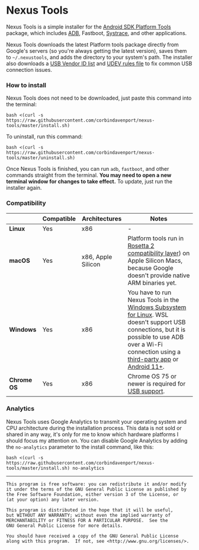 # Nexus Tools

Nexus Tools is a simple installer for the [Android SDK Platform Tools](https://developer.android.com/studio/releases/platform-tools) package, which includes [ADB](https://developer.android.com/studio/command-line/adb.html), Fastboot, [Systrace](https://developer.android.com/studio/profile/systrace-commandline.html), and other applications.

Nexus Tools downloads the latest Platform tools package directly from Google's servers (so you're always getting the latest version), saves them to `~/.nexustools`, and adds the directory to your system's path. The installer also downloads a [USB Vendor ID list](https://apkudo.com/one-true-adb_usb-ini-to-rule-them-all/) and [UDEV rules file](https://github.com/M0Rf30/android-udev-rules/blob/master/51-android.rules) to fix common USB connection issues.

### How to install

Nexus Tools does not need to be downloaded, just paste this command into the terminal:

```
bash <(curl -s https://raw.githubusercontent.com/corbindavenport/nexus-tools/master/install.sh)
```

To uninstall, run this command:

```
bash <(curl -s https://raw.githubusercontent.com/corbindavenport/nexus-tools/master/uninstall.sh)
```

Once Nexus Tools is finished, you can run `adb`, `fastboot`, and other commands straight from the terminal. **You may need to open a new terminal window for changes to take effect.** To update, just run the installer again.

### Compatibility

|  | Compatible | Architectures | Notes |
--- | --- | --- | ---
| **Linux** | Yes | x86 | - |
| **macOS** | Yes | x86, Apple Silicon | Platform tools run in [Rosetta 2 compatibility layer](https://support.apple.com/en-us/HT211861)) on Apple Silicon Macs, because Google doesn't provide native ARM binaries yet. |
| **Windows** | Yes | x86 | You have to run Nexus Tools in the [Windows Subsystem for Linux](https://docs.microsoft.com/en-us/windows/wsl/install-win10). WSL doesn't support USB connections, but it is possible to use ADB over a Wi-Fi connection using a [third-party app](https://play.google.com/store/apps/details?id=com.ttxapps.wifiadb) or [Android 11+](https://www.androidpolice.com/2020/03/18/android-11-developer-preview-2-fully-supports-wireless-adb/). |
| **Chrome OS** | Yes | x86 | Chrome OS 75 or newer is required for [USB support](https://www.androidpolice.com/2019/06/26/chrome-os-75/). |

### Analytics

Nexus Tools uses Google Analytics to transmit your operating system and CPU architecture during the installation process. This data is not sold or shared in any way, it's only for me to know which hardware platforms I should focus my attention on. You can disable Google Analytics by adding the `no-analytics` parameter to the install command, like this:

```
bash <(curl -s https://raw.githubusercontent.com/corbindavenport/nexus-tools/master/install.sh) no-analytics
```

---------------------------------------

    This program is free software: you can redistribute it and/or modify
    it under the terms of the GNU General Public License as published by
    the Free Software Foundation, either version 3 of the License, or
    (at your option) any later version.

    This program is distributed in the hope that it will be useful,
    but WITHOUT ANY WARRANTY; without even the implied warranty of
    MERCHANTABILITY or FITNESS FOR A PARTICULAR PURPOSE.  See the
    GNU General Public License for more details.

    You should have received a copy of the GNU General Public License
    along with this program.  If not, see <http://www.gnu.org/licenses/>.
